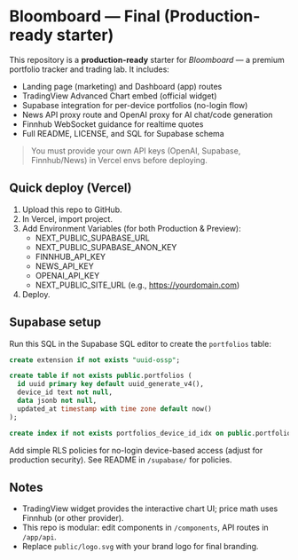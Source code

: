 # Bloomboard — Final (Production-ready starter)

This repository is a **production-ready** starter for *Bloomboard* — a premium portfolio tracker and trading lab.
It includes:
- Landing page (marketing) and Dashboard (app) routes
- TradingView Advanced Chart embed (official widget)
- Supabase integration for per-device portfolios (no-login flow)
- News API proxy route and OpenAI proxy for AI chat/code generation
- Finnhub WebSocket guidance for realtime quotes
- Full README, LICENSE, and SQL for Supabase schema

> You must provide your own API keys (OpenAI, Supabase, Finnhub/News) in Vercel envs before deploying.

## Quick deploy (Vercel)
1. Upload this repo to GitHub.
2. In Vercel, import project.
3. Add Environment Variables (for both Production & Preview):
   - NEXT_PUBLIC_SUPABASE_URL
   - NEXT_PUBLIC_SUPABASE_ANON_KEY
   - FINNHUB_API_KEY
   - NEWS_API_KEY
   - OPENAI_API_KEY
   - NEXT_PUBLIC_SITE_URL (e.g., https://yourdomain.com)
4. Deploy.

## Supabase setup
Run this SQL in the Supabase SQL editor to create the `portfolios` table:

```sql
create extension if not exists "uuid-ossp";

create table if not exists public.portfolios (
  id uuid primary key default uuid_generate_v4(),
  device_id text not null,
  data jsonb not null,
  updated_at timestamp with time zone default now()
);

create index if not exists portfolios_device_id_idx on public.portfolios (device_id);
```

Add simple RLS policies for no-login device-based access (adjust for production security). See README in `/supabase/` for policies.

## Notes
- TradingView widget provides the interactive chart UI; price math uses Finnhub (or other provider).
- This repo is modular: edit components in `/components`, API routes in `/app/api`.
- Replace `public/logo.svg` with your brand logo for final branding.

